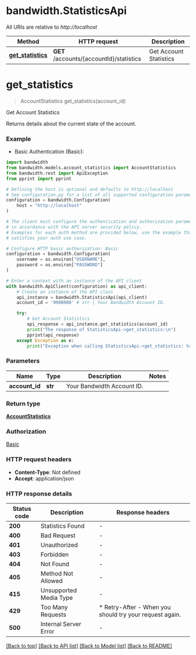 # bandwidth.StatisticsApi

All URIs are relative to *http://localhost*

Method | HTTP request | Description
------------- | ------------- | -------------
[**get_statistics**](StatisticsApi.md#get_statistics) | **GET** /accounts/{accountId}/statistics | Get Account Statistics


# **get_statistics**
> AccountStatistics get_statistics(account_id)

Get Account Statistics

Returns details about the current state of the account.

### Example

* Basic Authentication (Basic):

```python
import bandwidth
from bandwidth.models.account_statistics import AccountStatistics
from bandwidth.rest import ApiException
from pprint import pprint

# Defining the host is optional and defaults to http://localhost
# See configuration.py for a list of all supported configuration parameters.
configuration = bandwidth.Configuration(
    host = "http://localhost"
)

# The client must configure the authentication and authorization parameters
# in accordance with the API server security policy.
# Examples for each auth method are provided below, use the example that
# satisfies your auth use case.

# Configure HTTP basic authorization: Basic
configuration = bandwidth.Configuration(
    username = os.environ["USERNAME"],
    password = os.environ["PASSWORD"]
)

# Enter a context with an instance of the API client
with bandwidth.ApiClient(configuration) as api_client:
    # Create an instance of the API class
    api_instance = bandwidth.StatisticsApi(api_client)
    account_id = '9900000' # str | Your Bandwidth Account ID.

    try:
        # Get Account Statistics
        api_response = api_instance.get_statistics(account_id)
        print("The response of StatisticsApi->get_statistics:\n")
        pprint(api_response)
    except Exception as e:
        print("Exception when calling StatisticsApi->get_statistics: %s\n" % e)
```



### Parameters


Name | Type | Description  | Notes
------------- | ------------- | ------------- | -------------
 **account_id** | **str**| Your Bandwidth Account ID. | 

### Return type

[**AccountStatistics**](AccountStatistics.md)

### Authorization

[Basic](../README.md#Basic)

### HTTP request headers

 - **Content-Type**: Not defined
 - **Accept**: application/json

### HTTP response details

| Status code | Description | Response headers |
|-------------|-------------|------------------|
**200** | Statistics Found |  -  |
**400** | Bad Request |  -  |
**401** | Unauthorized |  -  |
**403** | Forbidden |  -  |
**404** | Not Found |  -  |
**405** | Method Not Allowed |  -  |
**415** | Unsupported Media Type |  -  |
**429** | Too Many Requests |  * Retry-After - When you should try your request again. <br>  |
**500** | Internal Server Error |  -  |

[[Back to top]](#) [[Back to API list]](../README.md#documentation-for-api-endpoints) [[Back to Model list]](../README.md#documentation-for-models) [[Back to README]](../README.md)

